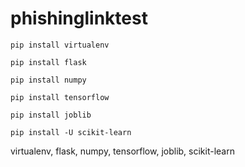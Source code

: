 # phishinglinktest


`pip install virtualenv`

`pip install flask`

`pip install numpy`

`pip install tensorflow`

`pip install joblib`

`pip install -U scikit-learn`

virtualenv, flask, numpy, tensorflow, joblib, scikit-learn
